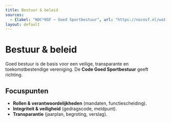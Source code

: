 ```yaml
---
title: Bestuur & beleid
sources:
  - {label: "NOC*NSF — Goed Sportbestuur", url: "https://nocnsf.nl/wat-doet-nocnsf/sport-in-nederland/goed-sportbestuur"}
layout: default
---
```

# Bestuur & beleid

Goed bestuur is de basis voor een veilige, transparante en toekomstbestendige vereniging. De **Code Goed Sportbestuur** geeft richting.

## Focuspunten
- **Rollen & verantwoordelijkheden** (mandaten, functiescheiding).
- **Integriteit & veiligheid** (gedragscode, meldpunt).
- **Transparantie** (jaarplan, begroting, verslag).
